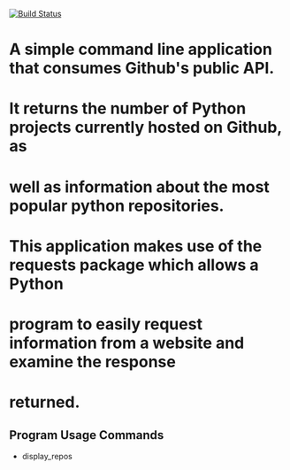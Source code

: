 [![Build Status](https://travis-ci.org/JayKay24/http_web.svg?branch=master)](https://travis-ci.org/JayKay24/http_web)
# A simple command line application that consumes Github's public API.
# It returns the number of Python projects currently hosted on Github, as
# well as information about the most popular python repositories.

# This application makes use of the requests package which allows a Python
# program to easily request information from a website and examine the response
# returned.

## Program Usage Commands
   * display_repos
